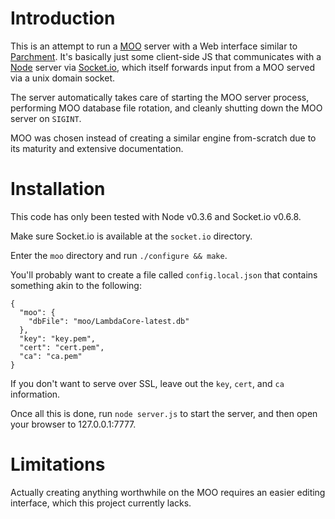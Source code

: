 # Introduction

This is an attempt to run a [MOO][] server with a Web interface similar to [Parchment][]. It's basically just some client-side JS that communicates with a [Node][] server via [Socket.io][], which itself forwards input from a MOO served via a unix domain socket.

The server automatically takes care of starting the MOO server process, performing MOO database file rotation, and cleanly shutting down the MOO server on `SIGINT`.

MOO was chosen instead of creating a similar engine from-scratch due to its maturity and extensive documentation.

# Installation

This code has only been tested with Node v0.3.6 and Socket.io v0.6.8.

Make sure Socket.io is available at the `socket.io` directory.

Enter the `moo` directory and run `./configure && make`.

You'll probably want to create a file called `config.local.json` that contains something akin to the following:

    {
      "moo": {
        "dbFile": "moo/LambdaCore-latest.db"
      },
      "key": "key.pem",
      "cert": "cert.pem",
      "ca": "ca.pem"
    }

If you don't want to serve over SSL, leave out the `key`, `cert`, and `ca` information.

Once all this is done, run `node server.js` to start the server, and then open your browser to 127.0.0.1:7777.

# Limitations

Actually creating anything worthwhile on the MOO requires an easier editing interface, which this project currently lacks.

  [Parchment]: http://www.toolness.com/wp/2008/06/introducing-parchment/
  [MOO]: http://en.wikipedia.org/wiki/MOO
  [Node]: http://nodejs.org/
  [Socket.io]: http://socket.io/
